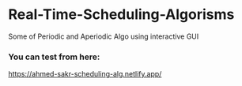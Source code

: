 # Real-Time-Scheduling-Algorisms
Some of Periodic and Aperiodic Algo using interactive GUI 

### You can test from here:
https://ahmed-sakr-scheduling-alg.netlify.app/
